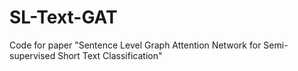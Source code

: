 # SL-Text-GAT
Code for paper "Sentence Level Graph Attention Network for Semi-supervised Short Text Classification"
